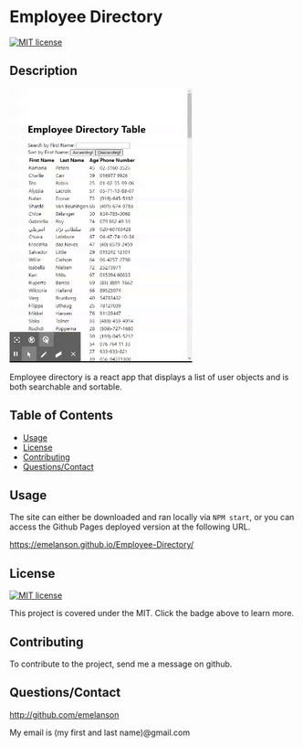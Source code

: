 # Employee Directory
[![MIT license](https://img.shields.io/badge/License-MIT-blue.svg)](https://lbesson.mit-license.org/)

## Description

<img src="./demo1.gif"/>

Employee directory is a react app that displays a list of user objects and is both searchable and sortable.



## Table of Contents

* [Usage](#usage)
* [License](#license)
* [Contributing](#contributing)
* [Questions/Contact](#questions/contact)



## Usage

The site can either be downloaded and ran locally via ```NPM start```, or you can access the Github Pages deployed version at the following URL.

https://emelanson.github.io/Employee-Directory/



## License

[![MIT license](https://img.shields.io/badge/License-MIT-blue.svg)](https://lbesson.mit-license.org/)

This project is covered under the MIT.  Click the badge above to learn more.


## Contributing

To contribute to the project, send me a message on github.


## Questions/Contact

 http://github.com/emelanson

 My email is (my first and last name)@gmail.com

